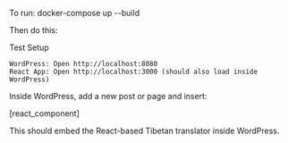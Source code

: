To run: docker-compose up --build

Then do this: 

Test Setup

    WordPress: Open http://localhost:8080
    React App: Open http://localhost:3000 (should also load inside WordPress)

Inside WordPress, add a new post or page and insert:

[react_component]

This should embed the React-based Tibetan translator inside WordPress.
